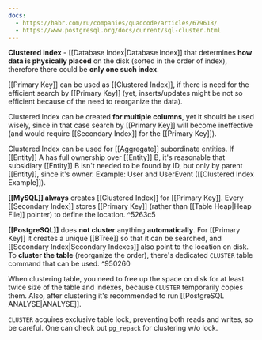 ```yaml
---
docs:
  - https://habr.com/ru/companies/quadcode/articles/679618/
  - https://www.postgresql.org/docs/current/sql-cluster.html
---
```

**Clustered index** - [[Database Index|Database Index]] that determines **how data is physically placed** on the disk (sorted in the order of index), therefore there could be **only one such index**.

[[Primary Key]] can be used as [[Clustered Index]], if there is need for the efficient search by [[Primary Key]] (yet, inserts/updates might be not so efficient because of the need to reorganize the data).

Clustered Index can be created **for multiple columns**, yet it should be used wisely, since in that case search by [[Primary Key]] will become ineffective (and would require [[Secondary Index]] for the [[Primary Key]]).

Clustered Index can be used for [[Aggregate]] subordinate entities. If [[Entity]] A has full ownership over [[Entity]] B, it's reasonable that subsidiary [[Entity]] B isn't needed to be found by ID, but only by parent [[Entity]], since it's owner. 
Example: User and UserEvent ([[Clustered Index Example]]).

**[[MySQL]] always** creates [[Clustered Index]] for [[Primary Key]]. Every [[Secondary Index]] stores [[Primary Key]] (rather than [[Table Heap|Heap File]] pointer) to define the location. ^5263c5

**[[PostgreSQL]]** does **not cluster** anything **automatically**. For [[Primary Key]] it creates a unique [[BTree]] so that it can be searched, and [[Secondary Index|Secondary Indexes]] also point to the location on disk. To **cluster the table** (reorganize the order), there's dedicated `CLUSTER` table command that can be used. ^950260

When clustering table, you need to free up the space on disk for at least twice size of the table and indexes, because `CLUSTER` temporarily copies them. Also, after clustering it's recommended to run [[PostgreSQL ANALYSE|ANALYSE]].

`CLUSTER` acquires exclusive table lock, preventing both reads and writes, so be careful. One can check out `pg_repack` for clustering w/o lock.

